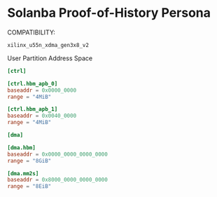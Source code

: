# Solanba Proof-of-History Persona
COMPATIBILITY:
```
xilinx_u55n_xdma_gen3x8_v2
```

User Partition Address Space
```toml
[ctrl]

[ctrl.hbm_apb_0]
baseaddr = 0x0000_0000
range = "4MiB"

[ctrl.hbm_apb_1]
baseaddr = 0x0040_0000
range = "4MiB"

[dma]

[dma.hbm]
baseaddr = 0x0000_0000_0000_0000
range = "8GiB"

[dma.mm2s]
baseaddr = 0x8000_0000_0000_0000
range = "8EiB"
```
